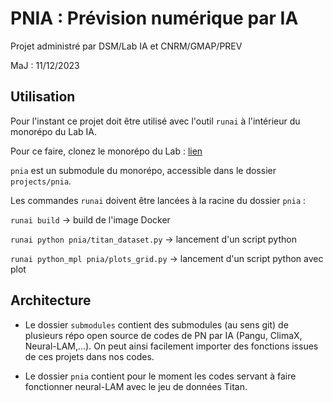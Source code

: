 # PNIA : Prévision numérique par IA

Projet administré par DSM/Lab IA et CNRM/GMAP/PREV

MaJ : 11/12/2023

## Utilisation

Pour l'instant ce projet doit être utilisé avec l'outil `runai` à l'intérieur du monorépo du Lab IA.

Pour ce faire, clonez le monorépo du Lab : [lien](https://git.meteo.fr/dsm-labia/monorepo4ai)

`pnia` est un submodule du monorépo, accessible dans le dossier `projects/pnia`.

Les commandes `runai` doivent être lancées à la racine du dossier `pnia` :

```runai build```  -> build de l'image Docker

```runai python pnia/titan_dataset.py``` -> lancement d'un script python

```runai python_mpl pnia/plots_grid.py``` -> lancement d'un script python avec plot

## Architecture

- Le dossier `submodules` contient des submodules (au sens git) de plusieurs répo open source de codes de PN par IA (Pangu, ClimaX, Neural-LAM,...). On peut ainsi facilement importer des fonctions issues de ces projets dans nos codes.

- Le dossier `pnia` contient pour le moment les codes servant à faire fonctionner neural-LAM avec le jeu de données Titan.